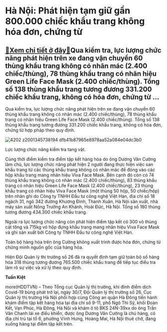 Hà Nội: Phát hiện tạm giữ gần 800.000 chiếc khẩu trang không hóa đơn, chứng từ
==============================================================================

[:gift:Xem chi tiết ở đây:gift:](https://hddtvn.com/ha-noi-phat-hien-tam-giu-gan-800-000-chiec-khau-trang-khong-hoa-don-chung-tu/)Qua kiểm tra, lực lượng chức năng phát hiện trên xe đang vận chuyển 60 thùng khẩu trang không có nhãn mác (2.400 chiếc/thùng), 78 thùng khẩu trang có nhãn hiệu Green Life Face Mask (2.400 chiếc/thùng). Tổng số 138 thùng khẩu trang tương đương 331.200 chiếc khẩu trang, không có hóa đơn, chứng từ …
---------------------------------------------------------------------------------------------------------------------------------------------------------------------------------------------------------------------------------------------------------------------------------------------------------


Qua kiểm tra, lực lượng chức năng phát hiện trên xe đang vận chuyển 60 thùng khẩu trang không có nhãn mác (2.400 chiếc/thùng), 78 thùng khẩu trang có nhãn hiệu Green Life Face Mask (2.400 chiếc/thùng). Tổng số 138 thùng khẩu trang tương đương 331.200 chiếc khẩu trang, không có hóa đơn, chứng từ hợp pháp theo quy định. 





![4202 z2001345738194 dfb41b87965e8978aa52a084e04dc3b0](https://haiquanonline.com.vn/stores/news_dataimages/nubt/072020/31/18/in_article/4202_z2001345738194_dfb41b87965e8978aa52a084e04dc3b0.jpg?rt=20200731195712 "Lực lượng chức năng kiểm tra tang vật. ")


Lực lượng chức năng kiểm tra tang vật.



Cùng thời điểm kiểm tra điểm tập kết hàng hóa do ông Dương Văn Cường làm chủ, lực lượng chức năng phát hiện 2 người đang thực hiện việc san khẩu trang từ các thùng khẩu trang không có nhãn mác để đóng vào các hộp khẩu trang mang nhãn hiệu Viva Face Mask. Bên cạnh đó còn có 74 thùng khẩu trang không có nhãn mác (2.400 chiếc/thùng), 83 thùng khẩu trang có nhãn hiệu Green Life Face Mask (2.400 chiếc/thùng), 23 thùng khẩu trang có nhãn hiệu Viva Face Mask (một thùng 50 hộp, 50 chiếc/hộp) trên nhãn ghi do Công ty TNHH Đầu tư công nghệ Việt Hàn, địa chỉ số 18 ngách 31, ngõ 342 đường Khương Đình, Thanh Xuân, Hà Nội sản xuất, nhà máy sản xuất Nông Trường An Khánh, Hoài Đức, Hà Nội. Tổng số 180 thùng tương đương 434.300 chiếc khẩu trang.


Ngoài ra lực lượng chức năng còn phát hiện điểm tập kết có 300 vỏ thùng cát tông và 715kg vỏ hộp đựng khẩu trang mang nhãn hiệu Viva Face Mask và ghi sản xuất bởi Công ty TNHH Đầu tư công nghệ Việt Hàn.


Toàn bộ hàng hóa trên ông Cường không xuất trình được hóa đơn, chứng từ chứng minh nguồn gốc của hàng hóa.


Hiện Đội Quản lý thị trường số 26 đã ra quyết định tạm giữ toàn bộ số hàng hóa 318 thùng tương đương 765.500 chiếc khẩu trang để tiếp tục điều tra làm rõ sự việc và xử lý theo quy định.




**Tuấn Kiệt**



more(HDDTVN) – Theo Tổng cục Quản lý thị trường, khi đỉnh điểm dịch Covid-19 bùng phát trở lại, ngày 30/7, Đội Quản lý thị trường số 26, Cục Quản lý thị trường Hà Nội phối hợp cùng Công an quận Hà Đông tiến hành khám điểm tập kết hàng hóa tại địa chỉ số 9-11, phố Ngô Thì Sỹ, khối Đoàn Kết, Vạn Phúc, Hà Đông, Hà Nội và khám ô tô BKS 24N-39xx do ông Trần Văn Chanh lái xe điều khiển, được ông Dương Văn Cường là chủ hàng, có địa chỉ trú tại tổ 6, phường Vĩnh Hưng, Hoàng Mai, Hà Nội thuê chở, đang xuống hàng tại điểm tập kết trên.

